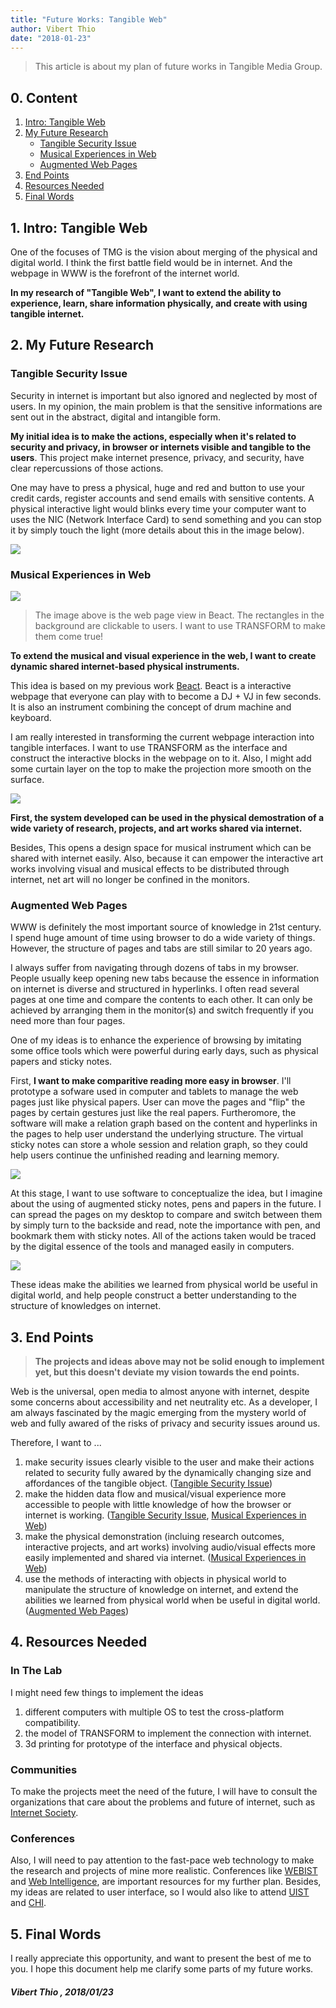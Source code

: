 ```yaml
---
title: "Future Works: Tangible Web"
author: Vibert Thio
date: "2018-01-23"
---
```


> This article is about my plan of future works in Tangible Media Group.



## 0. Content

1. [Intro: Tangible Web](#1-intro-tangible-web)
2. [My Future Research](#2-my-future-research)
   * [Tangible Security Issue](#tangible-security-issue)
   * [Musical Experiences in Web](#musical-experiences-in-web)
   * [Augmented Web Pages](#augmented-web-pages)
3. [End Points](#3-end-points)
4. [Resources Needed](#4-resources-needed)
5. [Final Words](#5-final-words)



## 1. Intro: Tangible Web

One of the focuses of TMG is the vision about merging of the physical and digital world. I think the first battle field would be in internet. And the webpage in WWW is the forefront of the internet world.

**In my research of "Tangible Web", I want to extend the ability to experience, learn, share information physically, and create with using tangible internet.**



## 2. My Future Research

### Tangible Security Issue

Security in internet is important but also ignored and neglected by most of users. In my opinion, the main problem is that the sensitive informations are sent out in the abstract, digital and intangible form.

**My initial idea is to make the actions, especially when it's related to security and privacy, in browser or internets visible and tangible to the users**. This project make internet presence, privacy, and security, have clear repercussions of those actions.

One may have to press a physical, huge and red and button to use your credit cards, register accounts and send emails with sensitive contents. A physical interactive light would blinks every time your computer want to uses the NIC (Network Interface Card) to send something and you can stop it by simply touch the light (more details about this in the image below).

![](./3-1.png)





### Musical Experiences in Web

![](./1-1.png)

> The image above is the web page view in Beact. The rectangles in the background are clickable to users. I want to use TRANSFORM to make them come true!

**To extend the musical and visual experience in the web, I want to create dynamic shared internet-based physical instruments.**

This idea is based on my previous work [Beact](/projects/beact/). Beact is a interactive webpage that everyone can play with to become a DJ + VJ in few seconds. It is also an instrument combining the concept of drum machine and keyboard.


I am really interested in transforming the current webpage interaction into tangible interfaces.  I want to use TRANSFORM as the interface and construct the interactive blocks in the webpage on to it. Also, I might add some curtain layer on the top to make the projection more smooth on the surface.

![](./1-4.png)

**First, the system developed can be used in the physical demostration of a wide variety of research, projects, and art works shared via internet.**

Besides, This opens a design space for musical instrument which can be shared with internet easily. Also, because it can empower the interactive art works involving visual and musical effects to be distributed through internet, net art will no longer be confined in the monitors.




### Augmented Web Pages
WWW is definitely the most important source of knowledge in 21st century. I spend huge amount of time using browser to do a wide variety of things. However, the structure of pages and tabs are still similar to 20 years ago.

I always suffer from navigating through dozens of tabs in my browser. People usually keep opening new tabs because the  essence in information on internet is diverse and  structured in hyperlinks. I often read several pages at one time and compare the contents to each other. It can only be achieved by arranging them in the monitor(s) and switch frequently if you need more than four pages.

One of my ideas is to enhance the experience of browsing by imitating some office tools which were powerful during early days, such as physical papers and sticky notes.

First, **I want to make comparitive reading more easy in browser**. I'll prototype a sofware used in computer and tablets to manage the web pages just like physical papers. User can move the pages and "flip" the pages by certain gestures just like the real papers. Furtheromore, the software will make a relation graph based on the content and hyperlinks in the pages to help user understand the underlying structure. The virtual sticky notes can store a whole session and relation graph, so they could help users continue the unfinished reading and learning memory.



![](./2-2.png)



At this stage, I want to use software to conceptualize the idea, but I imagine about the using of augmented sticky notes, pens and papers in the future. I can spread the pages on my desktop to compare and switch between them by simply turn to the backside and read, note the importance with pen, and bookmark them with sticky notes. All of the actions taken would be traced by the digital essence of the tools and managed easily in computers.

![](./2-1.png)

These ideas make the abilities we learned from physical world be useful in digital world, and help people construct a better understanding to the structure of knowledges on internet.




## 3. End Points

> **The projects and ideas above may not be solid enough to implement yet, but this doesn't deviate my vision towards the end points.**

Web is the universal, open media to almost anyone with internet, despite some concerns about accessibility and net neutrality etc. As a developer, I am always fascinated by the magic emerging from the mystery world of web and fully awared of the risks of privacy and security issues around us.

Therefore, I want to ...
1. make security issues clearly visible to the user and make their actions related to security fully awared by the dynamically changing size and affordances of the tangible object. ([Tangible Security Issue](#tangible-security-issue))
2. make the hidden data flow and musical/visual experience more accessible to people with little knowledge of how the browser or internet is working. ([Tangible Security Issue](#tangible-security-issue), [Musical Experiences in Web](#musical-experiences-in-web))
3. make the physical demonstration (incluing research outcomes, interactive projects, and art works) involving audio/visual effects more easily implemented and shared via internet. ([Musical Experiences in Web](#musical-experiences-in-web))
4. use the methods of interacting with objects in physical world to manipulate the structure of knowledge on internet, and extend the abilities we learned from physical world when  be useful in digital world. ([Augmented Web Pages](#augmented-web-pages))




## 4. Resources Needed

### In The Lab
I might need few things to implement the ideas
1. different computers with multiple OS to test the cross-platform compatibility.
2. the model of TRANSFORM to implement the connection with internet.
3. 3d printing for prototype of the interface and physical objects.

### Communities
To make the projects meet the need of the future, I will have to consult the organizations that care about the problems and future of internet, such as [Internet Society](https://www.internetsociety.org).


### Conferences
Also, I will need to pay attention to the fast-pace web technology to make the research and projects of mine more realistic. Conferences like [WEBIST](http://www.webist.org/CallForPapers.aspx#A5) and [Web Intelligence](https://webintelligence2018.com/), are important resources for my further plan. Besides, my ideas are related to user interface, so I would also like to  attend [UIST](http://uist.acm.org/uist2018/) and [CHI](https://chi2018.acm.org).



## 5. Final Words

I really appreciate this opportunity, and want to present the best of me to you. I hope this document help me clarify some parts of my future works.

##### Vibert Thio , 2018/01/23
